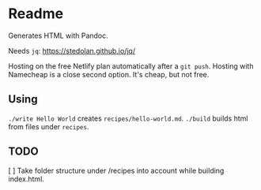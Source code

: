 # Readme

Generates HTML with Pandoc.

Needs `jq`: https://stedolan.github.io/jq/

Hosting on the free Netlify plan automatically after a `git push`.
Hosting with Namecheap is a close second option. It's cheap, but not free.

## Using

`./write Hello World` creates `recipes/hello-world.md`.
`./build` builds html from files under `recipes`.

## TODO

[ ] Take folder structure under /recipes into account while building index.html.
